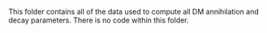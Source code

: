 This folder contains all of the data used to compute all DM annihilation and decay parameters. There is no code within this folder.
